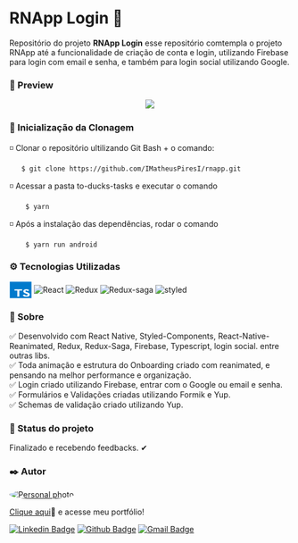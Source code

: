 # RNApp Login 💭

Repositório do projeto **RNApp Login** esse repositório comtempla o projeto RNApp até a funcionalidade de criação de conta e login, utilizando Firebase para login com email e senha, e também para login social utilizando Google.

<h3 id="preview">🎥 Preview</h3>

<div style="display: flex">
&nbsp;&nbsp;&nbsp;&nbsp;&nbsp;&nbsp;&nbsp;&nbsp;&nbsp;&nbsp;&nbsp;&nbsp;&nbsp;&nbsp;&nbsp;&nbsp;&nbsp;&nbsp;&nbsp;&nbsp;
&nbsp;&nbsp;&nbsp;&nbsp;&nbsp;&nbsp;&nbsp;&nbsp;&nbsp;&nbsp;&nbsp;&nbsp;&nbsp;&nbsp;&nbsp;&nbsp;&nbsp;&nbsp;&nbsp;&nbsp;
&nbsp;&nbsp;&nbsp;&nbsp;&nbsp;&nbsp;&nbsp;&nbsp;&nbsp;&nbsp;&nbsp;&nbsp;&nbsp;&nbsp;&nbsp;&nbsp;&nbsp;&nbsp;&nbsp;&nbsp;
<img src="./src/assets/images/loginrnapp.gif" width="40%" heigth="auto">
</div>

<h3 id="acessar-projeto">📁 Inicialização da Clonagem</h3>

◽ Clonar o repositório ultilizando Git Bash + o comando:

       $ git clone https://github.com/IMatheusPiresI/rnapp.git

◽ Acessar a pasta to-ducks-tasks e executar o comando <br>

        $ yarn

◽ Após a instalação das dependências, rodar o comando  <br>

        $ yarn run android

<h3 id="tecnologias">⚙️ Tecnologias Utilizadas</h3>

<div style="display: inline_block">
  <img align="center" alt="Js" height="30" width="40" src="https://raw.githubusercontent.com/devicons/devicon/master/icons/typescript/typescript-plain.svg">
  <img align="center" alt="React" height="40" width="40" src="https://raw.githubusercontent.com/kristerkari/react-native-svg-transformer/HEAD/images/react-native-logo.png">
  <img align="center" alt="Redux" height="40" width="40" src="https://cdn.worldvectorlogo.com/logos/redux.svg">
  <img align="center" alt="Redux-saga" height="40" width="40" src="https://cdn.worldvectorlogo.com/logos/redux-saga.svg">
  <img align="center" alt="styled" height="30" width="40" src="https://cdn.worldvectorlogo.com/logos/styled-components-1.svg">
</div>

<h3 id="sobre">📍 Sobre</h3>

✅ Desenvolvido com React Native, Styled-Components, React-Native-Reanimated, Redux, Redux-Saga, Firebase, Typescript, login social.  entre outras libs. <br>
✅ Toda animação e estrutura do Onboarding criado com reanimated, e pensando na melhor performance e organização.<br>
✅ Login criado utilizando Firebase, entrar com o Google ou email e senha.<br>
✅ Formulários e Validações criadas utilizando Formik e Yup.<br>
✅ Schemas de validação criado utilizando Yup.<br>

<h3 id="status">📌 Status do projeto</h3>

Finalizado e recebendo feedbacks. ✔

<h3 id="autor">✒️ Autor</h3>

<a href="https://github.com/imatheuspiresi"> <img style="border-radius: 50%;" src="https://avatars.githubusercontent.com/u/84977444?v=4" width="100px;" alt="Personal photo"/> </a>

[Clique aqui](https://matheuspires.vercel.app)🔗 e acesse meu portfólio! <br>

[![Linkedin Badge](https://img.shields.io/badge/LinkedIn-0077B5?style=for-the-badge&logo=linkedin&logoColor=white)](https://www.linkedin.com/in/matheus-pires-87a174211/) [![Github Badge](https://img.shields.io/badge/GitHub-100000?style=for-the-badge&logo=github&logoColor=white)](https://github.com/imatheuspiresi) [![Gmail Badge](https://img.shields.io/badge/Gmail-D14836?style=for-the-badge&logo=gmail&logoColor=white)](mailto:matheuspdsousa@gmail.com)
